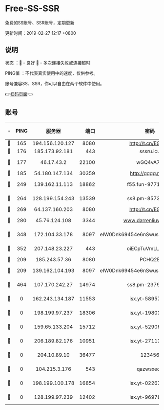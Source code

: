 # Free-SS-SSR

免费的SS账号、SSR账号，定期更新

更新时间：2019-02-27 12:17 +0800

## 说明

状态     ：🙂 - 良好 🙁 - 多次连接失败或连接超时

PING值   ：不代表真实使用中的速度，仅供参考。

账号兼容SS、SSR，你可以自由在两个软件中使用。

👉[扫码页面](https://liesauer.github.io/free-ss-ssr.github.io/)👈

## 账号

|-|PING|服务器|端口|密码|加密方式|区域|
|:----:|:----:|:-----:|-----:|:----:|:----:|:----:|
|🙂|165|194.156.120.127|8080|http://t.cn/EGJIyrl|rc4-md5|RU|
|🙂|176|185.173.92.181|443|sssru.icu|rc4-md5|RU|
|🙂|177|46.17.43.2|22100|wGQ4vA7D|aes-256-gcm|RU|
|🙂|185|54.180.147.134|30359|http://gggg.rocks|chacha20|KR|
|🙂|249|139.162.11.113|18862|f55.fun-97715829|aes-256-cfb|SG|
|🙂|264|128.199.154.243|13539|ss8.pm-85739206|aes-256-cfb|SG|
|🙂|269|64.137.160.203|8080|http://t.cn/EGJIyrl|rc4-md5|CA|
|🙂|280|45.76.124.108|3344|www.darrenliuwei.com|aes-256-cfb|AU|
|🙂|348|172.104.33.178|8097|eIW0Dnk69454e6nSwuspv9DmS201tQ0D|aes-256-cfb|SG|
|🙂|352|207.148.23.227|443|oiECpTuVmLLxk4Ts|aes-256-cfb|US|
|🙂|209|185.243.57.36|8080|PCHQ2E|rc4-md5|US|
|🙂|209|139.162.104.193|8097|eIW0Dnk69454e6nSwuspv9DmS201tQ0D|aes-256-cfb|JP|
|🙂|464|107.170.242.27|14974|ss8.pm-23796497|aes-256-cfb|US|
|🙁|0|162.243.134.187|11553|isx.yt-58957089|aes-256-cfb|US|
|🙁|0|198.199.97.237|18306|isx.yt-19803793|aes-256-cfb|US|
|🙁|0|159.65.133.204|15712|isx.yt-52906154|aes-256-cfb|SG|
|🙁|0|206.189.82.176|10951|isx.yt-27113365|aes-256-cfb|SG|
|🙁|0|204.10.89.10|36477|123456|aes-256-cfb|US|
|🙁|0|104.215.3.176|543|qazwsxedc|aes-256-gcm|JP|
|🙁|0|198.199.100.178|16854|isx.yt-02267760|aes-256-cfb|US|
|🙁|0|128.199.97.239|12402|isx.yt-96978808|aes-256-cfb|SG|
